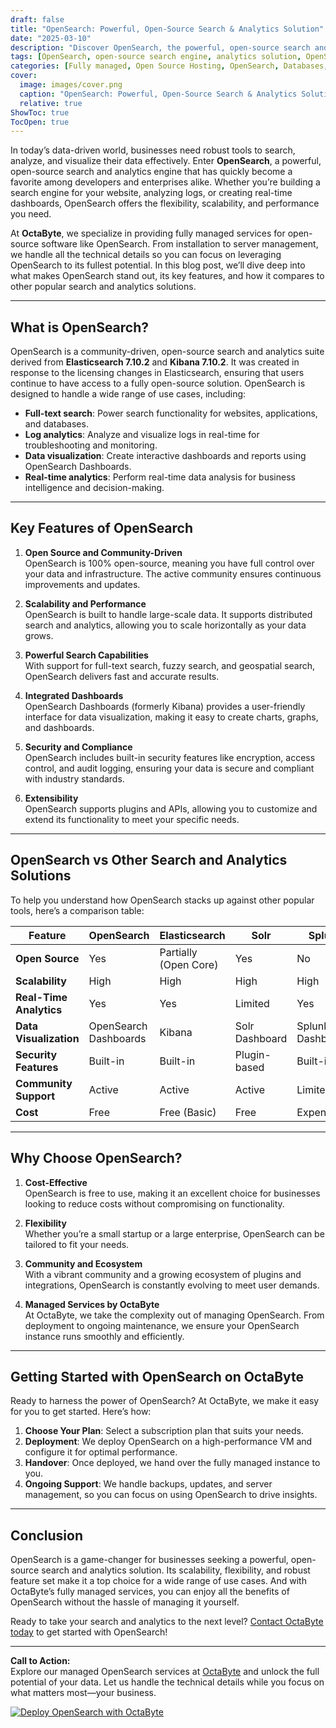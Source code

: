```yaml
---
draft: false
title: "OpenSearch: Powerful, Open-Source Search & Analytics Solution"
date: "2025-03-10"
description: "Discover OpenSearch, the powerful, open-source search and analytics engine that empowers businesses to unlock the full potential of their data. Learn how OpenSearch compares to other solutions and why it’s the go-to choice for scalable, secure, and customizable search and analytics."
tags: [OpenSearch, open-source search engine, analytics solution, OpenSearch vs Elasticsearch, search and analytics tools, managed OpenSearch services, OctaByte, open-source software, data visualization, log analytics, real-time search]
categories: [Fully managed, Open Source Hosting, OpenSearch, Databases, Nosql, Specialized Databases]
cover:
  image: images/cover.png
  caption: "OpenSearch: Powerful, Open-Source Search & Analytics Solution"
  relative: true
ShowToc: true
TocOpen: true
---
```



In today’s data-driven world, businesses need robust tools to search, analyze, and visualize their data effectively. Enter **OpenSearch**, a powerful, open-source search and analytics engine that has quickly become a favorite among developers and enterprises alike. Whether you’re building a search engine for your website, analyzing logs, or creating real-time dashboards, OpenSearch offers the flexibility, scalability, and performance you need.

At **OctaByte**, we specialize in providing fully managed services for open-source software like OpenSearch. From installation to server management, we handle all the technical details so you can focus on leveraging OpenSearch to its fullest potential. In this blog post, we’ll dive deep into what makes OpenSearch stand out, its key features, and how it compares to other popular search and analytics solutions.

---

## What is OpenSearch?

OpenSearch is a community-driven, open-source search and analytics suite derived from **Elasticsearch 7.10.2** and **Kibana 7.10.2**. It was created in response to the licensing changes in Elasticsearch, ensuring that users continue to have access to a fully open-source solution. OpenSearch is designed to handle a wide range of use cases, including:

- **Full-text search**: Power search functionality for websites, applications, and databases.
- **Log analytics**: Analyze and visualize logs in real-time for troubleshooting and monitoring.
- **Data visualization**: Create interactive dashboards and reports using OpenSearch Dashboards.
- **Real-time analytics**: Perform real-time data analysis for business intelligence and decision-making.

---

## Key Features of OpenSearch

1. **Open Source and Community-Driven**  
   OpenSearch is 100% open-source, meaning you have full control over your data and infrastructure. The active community ensures continuous improvements and updates.

2. **Scalability and Performance**  
   OpenSearch is built to handle large-scale data. It supports distributed search and analytics, allowing you to scale horizontally as your data grows.

3. **Powerful Search Capabilities**  
   With support for full-text search, fuzzy search, and geospatial search, OpenSearch delivers fast and accurate results.

4. **Integrated Dashboards**  
   OpenSearch Dashboards (formerly Kibana) provides a user-friendly interface for data visualization, making it easy to create charts, graphs, and dashboards.

5. **Security and Compliance**  
   OpenSearch includes built-in security features like encryption, access control, and audit logging, ensuring your data is secure and compliant with industry standards.

6. **Extensibility**  
   OpenSearch supports plugins and APIs, allowing you to customize and extend its functionality to meet your specific needs.

---

## OpenSearch vs Other Search and Analytics Solutions

To help you understand how OpenSearch stacks up against other popular tools, here’s a comparison table:

| Feature                | OpenSearch          | Elasticsearch       | Solr                | Splunk              |
|------------------------|---------------------|---------------------|---------------------|---------------------|
| **Open Source**        | Yes                 | Partially (Open Core)| Yes                 | No                  |
| **Scalability**        | High                | High                | High                | High                |
| **Real-Time Analytics**| Yes                 | Yes                 | Limited             | Yes                 |
| **Data Visualization** | OpenSearch Dashboards| Kibana              | Solr Dashboard      | Splunk Dashboards   |
| **Security Features**  | Built-in            | Built-in            | Plugin-based        | Built-in            |
| **Community Support**  | Active              | Active              | Active              | Limited             |
| **Cost**               | Free                | Free (Basic)        | Free                | Expensive           |

---

## Why Choose OpenSearch?

1. **Cost-Effective**  
   OpenSearch is free to use, making it an excellent choice for businesses looking to reduce costs without compromising on functionality.

2. **Flexibility**  
   Whether you’re a small startup or a large enterprise, OpenSearch can be tailored to fit your needs.

3. **Community and Ecosystem**  
   With a vibrant community and a growing ecosystem of plugins and integrations, OpenSearch is constantly evolving to meet user demands.

4. **Managed Services by OctaByte**  
   At OctaByte, we take the complexity out of managing OpenSearch. From deployment to ongoing maintenance, we ensure your OpenSearch instance runs smoothly and efficiently.

---

## Getting Started with OpenSearch on OctaByte

Ready to harness the power of OpenSearch? At OctaByte, we make it easy for you to get started. Here’s how:

1. **Choose Your Plan**: Select a subscription plan that suits your needs.
2. **Deployment**: We deploy OpenSearch on a high-performance VM and configure it for optimal performance.
3. **Handover**: Once deployed, we hand over the fully managed instance to you.
4. **Ongoing Support**: We handle backups, updates, and server management, so you can focus on using OpenSearch to drive insights.

---

## Conclusion

OpenSearch is a game-changer for businesses seeking a powerful, open-source search and analytics solution. Its scalability, flexibility, and robust feature set make it a top choice for a wide range of use cases. And with OctaByte’s fully managed services, you can enjoy all the benefits of OpenSearch without the hassle of managing it yourself.

Ready to take your search and analytics to the next level? [Contact OctaByte today](https://octabyte.io) to get started with OpenSearch!

---

**Call to Action:**  
Explore our managed OpenSearch services at [OctaByte](https://octabyte.io) and unlock the full potential of your data. Let us handle the technical details while you focus on what matters most—your business.

[![Deploy OpenSearch with OctaByte](/images/deploy-on-octabyte.png)](https://octabyte.io/fully-managed-open-source-services/databases/nosql/opensearch)